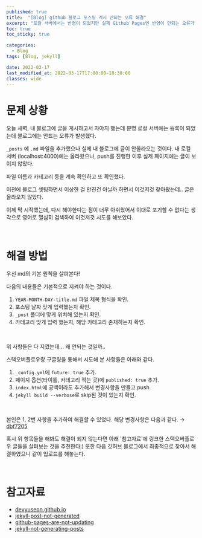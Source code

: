 ```yaml
---
published: true
title:  "[Blog] github 블로그 포스팅 게시 안되는 오류 해결"
excerpt: "로컬 서버에서는 반영이 되었지만 실제 Github Pages엔 반영이 안되는 오류가 발생....그럼에도 불구하고 해결"
toc: true
toc_sticky: true

categories:
  - Blog
tags: [Blog, jekyll]

date: 2022-03-17
last_modified_at: 2022-03-17T17:00:00-18:30:00
classes: wide
---
```


# 문제 상황 

오늘 새벽, 내 블로그에 글을 게시하고서 자야지 했는데 분명 로컬 서버에는 등록이 되었는데 블로그에는 안뜨는 오류가 발생했다.

`_posts` 에 `.md` 파일을 추가했으나 실제 내 블로그에 글이 안올라오는 것이다. 내 로컬 서버 (localhost:4000)에는 올라왔으나, push를 진행한 이후 실제 페이지에는 글이 보이지 않았다.

파일 이름과 카테고리 등을 계속 확인하고 또 확인했다.

이전에 블로그 셋팅하면서 이상한 걸 만진건 아닐까 하면서 이것저것 찾아봤는데.. 글은 올라오지 않았다.

이제 막 시작했는데, 다시 해야한다는 점이 너무 아쉬웠어서 이대로 포기할 수 없다는 생각으로 영어로 열심히 검색하여 이것저것 시도를 해보았다.

<br>

# 해결 방법

우선 md의 기본 원칙을 살펴본다!

다음의 내용들은 기본적으로 지켜야 하는 것이다.

1. `YEAR-MONTH-DAY-title.md` 파일 제목 형식을 확인.
2. 포스팅 날짜 맞게 입력했는지 확인.
3. `_post` 폴더에 맞게 위치해 있는지 확인.
4. 카테고리 맞게 입력 했는지, 해당 카테고리 존재하는지 확인.

<br>

위 사항들은 다 지켰는데... 왜 안되는 것일까..

스택오버플로우랑 구글링을 통해서 시도해 본 사항들은 아래와 같다.

1. `_config.yml`에 `future: true` 추가.
2. 페이지 옵션(타이틀, 카테고리 적는 곳)에 `published: true` 추가.
3. `index.html`에 공백이라도 추가해서 변경사항을 만들고 push.
4. `jekyll build --verbose`로 skip된 것이 있는지 확인.

<br>

본인은 1, 2번 사항을 추가하여 해결할 수 있었다. 해당 변경사항은 다음과 같다. → [dbf7205](https://github.com/sehooni/sehooni.github.io/commit/29cf4e1c62a51ef759becb842188f90970c5dc38)

혹시 위 항목들을 해봐도 해결이 되지 않는다면 아래 '참고자료'에 링크한 스택오버플로우 글들을 살펴보는 것을 추천한다:)
또한 다음 깃허브 블로그에서 최종적으로 찾아서 해결하였으니 같이 업로드를 해놓는다.

<br>

# 참고자료

- [devyuseon.github.io](https://devyuseon.github.io/github%20blog/githubblog-post-not-shown/)
- [jekyll-post-not-generated](https://stackoverflow.com/questions/30625044/jekyll-post-not-generated)
- [github-pages-are-not-updating](https://stackoverflow.com/questions/20422279/github-pages-are-not-updating)
- [jekyll-not-generating-posts](https://stackoverflow.com/questions/16990138/jekyll-not-generating-posts)